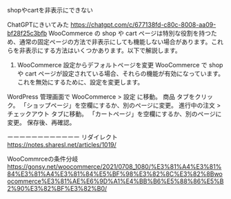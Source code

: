 shopやcartを非表示にできない

ChatGPTにきいてみた
https://chatgpt.com/c/677138fd-c80c-8008-aa09-bf28f25c3bfb
WooCommerce の shop や cart ページは特別な役割を持つため、通常の固定ページの方法で非表示にしても機能しない場合があります。これらを非表示にする方法はいくつかあります。以下で解説します。

1. WooCommerce 設定からデフォルトページを変更
WooCommerce で shop や cart ページが設定されている場合、それらの機能が有効になっています。これを無効にするために、設定を変更します。

WordPress 管理画面で WooCommerce > 設定 に移動。
商品 タブをクリック。
「ショップページ」を空欄にするか、別のページに変更。
進行中の注文 > チェックアウト タブに移動。
「カートページ」を空欄にするか、別のページに変更。
保存後、再確認。


ーーーーーーーーーーーー
リダイレクト
https://notes.sharesl.net/articles/1019/

WooCommrceの条件分岐
https://gonsy.net/woocommerce/2021/0708_1080/%E3%81%A4%E3%81%84%E3%81%A4%E3%81%84%E5%BF%98%E3%82%8C%E3%82%8Bwoocommerce%E3%81%AE%E6%9D%A1%E4%BB%B6%E5%88%86%E5%B2%90%E3%82%BF%E3%82%B0/